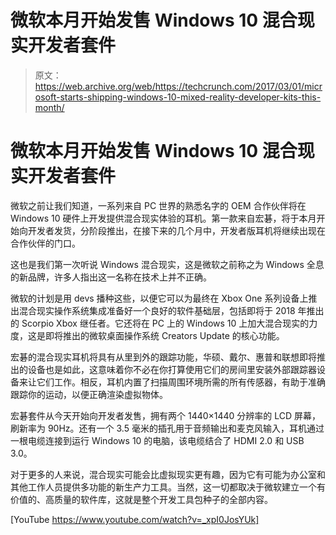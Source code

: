 # 微软本月开始发售 Windows 10 混合现实开发者套件 

> 原文：<https://web.archive.org/web/https://techcrunch.com/2017/03/01/microsoft-starts-shipping-windows-10-mixed-reality-developer-kits-this-month/>

# 微软本月开始发售 Windows 10 混合现实开发者套件

微软之前让我们知道，一系列来自 PC 世界的熟悉名字的 OEM 合作伙伴将在 Windows 10 硬件上开发提供混合现实体验的耳机。第一款来自宏碁，将于本月开始向开发者发货，分阶段推出，在接下来的几个月中，开发者版耳机将继续出现在合作伙伴的门口。

这也是我们第一次听说 Windows 混合现实，这是微软之前称之为 Windows 全息的新品牌，许多人指出这一名称在技术上并不正确。

微软的计划是用 devs 播种这些，以便它可以为最终在 Xbox One 系列设备上推出混合现实操作系统集成准备好一个良好的软件基础层，包括即将于 2018 年推出的 Scorpio Xbox 继任者。它还将在 PC 上的 Windows 10 上加大混合现实的力度，这是即将推出的微软桌面操作系统 Creators Update 的核心功能。

宏碁的混合现实耳机将具有从里到外的跟踪功能，华硕、戴尔、惠普和联想即将推出的设备也是如此，这意味着你不必在你打算使用它们的房间里安装外部跟踪器设备来让它们工作。相反，耳机内置了扫描周围环境所需的所有传感器，有助于准确跟踪你的运动，以便正确渲染虚拟物体。

宏碁套件从今天开始向开发者发售，拥有两个 1440×1440 分辨率的 LCD 屏幕，刷新率为 90Hz。还有一个 3.5 毫米的插孔用于音频输出和麦克风输入，耳机通过一根电缆连接到运行 Windows 10 的电脑，该电缆结合了 HDMI 2.0 和 USB 3.0。

对于更多的人来说，混合现实可能会比虚拟现实更有趣，因为它有可能为办公室和其他工作人员提供多功能的新生产力工具。当然，这一切都取决于微软建立一个有价值的、高质量的软件库，这就是整个开发工具包种子的全部内容。

[YouTube https://www.youtube.com/watch?v=_xpI0JosYUk]